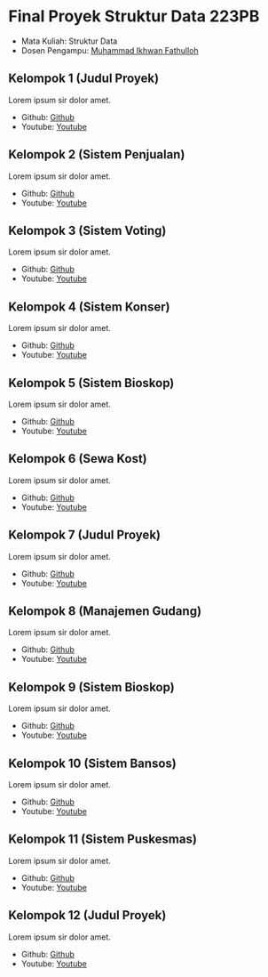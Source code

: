 # Final Proyek Struktur Data 223PB
<ul>
  <li>Mata Kuliah: Struktur Data</li>
  <li>Dosen Pengampu: <a href="https://github.com/Muhammad-Ikhwan-Fathulloh">Muhammad Ikhwan Fathulloh</a></li>
</ul>

## Kelompok 1 (Judul Proyek)

<p>Lorem ipsum sir dolor amet.</p>

<ul>
  <li>Github: <a href="">Github</a></li>
  <li>Youtube: <a href="">Youtube</a></li>
</ul>

## Kelompok 2 (Sistem Penjualan)

<p>Lorem ipsum sir dolor amet.</p>

<ul>
  <li>Github: <a href="https://github.com/RhnFdly/Struktur-data_1_Sistem-Penjualan">Github</a></li>
  <li>Youtube: <a href="">Youtube</a></li>
</ul>

## Kelompok 3 (Sistem Voting)

<p>Lorem ipsum sir dolor amet.</p>

<ul>
  <li>Github: <a href="https://github.com/Naufal-Ariq/Sistem-Voting">Github</a></li>
  <li>Youtube: <a href="">Youtube</a></li>
</ul>

## Kelompok 4 (Sistem Konser)

<p>Lorem ipsum sir dolor amet.</p>

<ul>
  <li>Github: <a href="https://github.com/gitaaulia05/Sistem-Konser">Github</a></li>
  <li>Youtube: <a href="">Youtube</a></li>
</ul>

## Kelompok 5 (Sistem Bioskop)

<p>Lorem ipsum sir dolor amet.</p>

<ul>
  <li>Github: <a href="https://github.com/danzwel/StrukturData_5_SistemBioskop">Github</a></li>
  <li>Youtube: <a href="">Youtube</a></li>
</ul>

## Kelompok 6 (Sewa Kost)

<p>Lorem ipsum sir dolor amet.</p>

<ul>
  <li>Github: <a href="https://github.com/FauziRikhsana/StrukturData_6_SewaKost">Github</a></li>
  <li>Youtube: <a href="">Youtube</a></li>
</ul>

## Kelompok 7 (Judul Proyek)

<p>Lorem ipsum sir dolor amet.</p>

<ul>
  <li>Github: <a href="">Github</a></li>
  <li>Youtube: <a href="">Youtube</a></li>
</ul>

## Kelompok 8 (Manajemen Gudang)

<p>Lorem ipsum sir dolor amet.</p>

<ul>
  <li>Github: <a href="https://github.com/Ilmi-Restu-Firdaus/Struktur-data-UAS">Github</a></li>
  <li>Youtube: <a href="">Youtube</a></li>
</ul>

## Kelompok 9 (Sistem Bioskop)

<p>Lorem ipsum sir dolor amet.</p>

<ul>
  <li>Github: <a href="https://github.com/HavidRa/StrukturData_9_SistemBioskop">Github</a></li>
  <li>Youtube: <a href="">Youtube</a></li>
</ul>

## Kelompok 10 (Sistem Bansos)

<p>Lorem ipsum sir dolor amet.</p>

<ul>
  <li>Github: <a href="https://github.com/fauzan010/Final-Proyek-Struktur-Data">Github</a></li>
  <li>Youtube: <a href="">Youtube</a></li>
</ul>

## Kelompok 11 (Sistem Puskesmas)

<p>Lorem ipsum sir dolor amet.</p>

<ul>
  <li>Github: <a href="https://github.com/HarsyaVilardi/Sistem-Puskesmas1">Github</a></li>
  <li>Youtube: <a href="">Youtube</a></li>
</ul>

## Kelompok 12 (Judul Proyek)

<p>Lorem ipsum sir dolor amet.</p>

<ul>
  <li>Github: <a href="">Github</a></li>
  <li>Youtube: <a href="">Youtube</a></li>
</ul>
